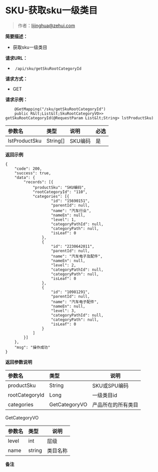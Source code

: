 # SKU-获取sku一级类目

> 作者：lijinghua@zehui.com

**简要描述：** 

- 获取sku一级类目

**请求URL：** 
- ` /api/sku/getSkuRootCategoryId`
  
**请求方式：**
- GET 

**请求示例：**
```
	@GetMapping("/sku/getSkuRootCategoryId")
	public R&lt;List&lt;SkuRootCategoryVO>> getSkuRootCategoryId(@RequestParam List&lt;String> lstProductSku)

```

|参数名|类型|说明|必选|
|:----    |:---|:----- |-----   |
|lstProductSku |String[]   |SKU编码|是|

 **返回示例**
``` 
{
	"code": 200,
	"success": true,
	"data": {
		"records": [{
			"productSku": "SKU编码",
			"rootCategoryId": "110",
			"categories": [{
					"id": "15690151",
					"parentId": null,
					"name": "汽车行业",
					"nameEn": null,
					"level": 1,
					"categoryPathId": null,
					"categoryPath": null,
					"isLeaf": 0
				},
				{
					"id": "2230642011",
					"parentId": null,
					"name": "汽车电子及配件",
					"nameEn": null,
					"level": 2,
					"categoryPathId": null,
					"categoryPath": null,
					"isLeaf": 0
				},
				{
					"id": "10981291",
					"parentId": null,
					"name": "汽车电子配件",
					"nameEn": null,
					"level": 3,
					"categoryPathId": null,
					"categoryPath": null,
					"isLeaf": 0
				}
			]
		}]
	},
	"msg": "操作成功"
}
```
 **返回参数说明** 

|参数名|类型|说明|
|:-----  |:-----|-----|
|productSku |String   |SKU或SPU编码|
|rootCategoryId |Long   |一级类目id|
|categories |GetCategoryVO   |产品所在的所有类目|

GetCategoryVO

|参数名|类型|说明|
|:-----  |:-----|-----|
|level |int   |层级|
|name |string   |类目名称|


 **备注**